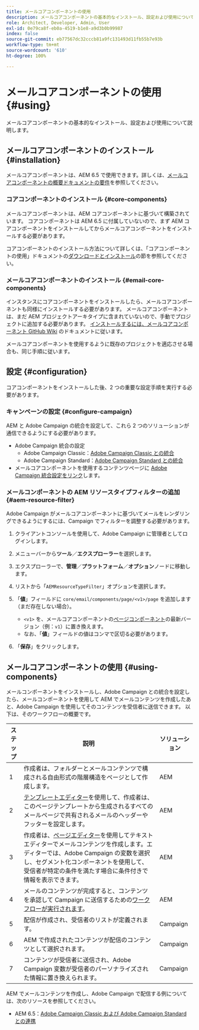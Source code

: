 ```yaml
---
title: メールコアコンポーネントの使用
description: メールコアコンポーネントの基本的なインストール、設定および使用について説明します。
role: Architect, Developer, Admin, User
exl-id: 0e79ca8f-eb0a-4519-b1e8-a9d3b0b99987
index: false
source-git-commit: eb77567dc32cccb81a9fc131493d11fb55b7e93b
workflow-type: tm+mt
source-wordcount: '610'
ht-degree: 100%

---
```



# メールコアコンポーネントの使用 {#using}

メールコアコンポーネントの基本的なインストール、設定および使用について説明します。

## メールコアコンポーネントのインストール {#installation}

メールコアコンポーネントは、AEM 6.5 で使用できます。詳しくは、[メールコアコンポーネントの概要ドキュメントの要件](introduction.md#requirements)を参照してください。

### コアコンポーネントのインストール {#core-components}

メールコアコンポーネントは、AEM コアコンポーネントに基づいて構築されています。 コアコンポーネントは AEM 6.5 に付属していないので、まず AEM コアコンポーネントをインストールしてからメールコアコンポーネントをインストールする必要があります。

コアコンポーネントのインストール方法について詳しくは、「コアコンポーネントの使用」ドキュメントの[ダウンロードとインストール](/help/get-started/using.md#download-and-install)の節を参照してください。

### メールコアコンポーネントのインストール {#email-core-components}

インスタンスにコアコンポーネントをインストールしたら、メールコアコンポーネントも同様にインストールする必要があります。 メールコアコンポーネントは、まだ AEM プロジェクトアーキタイプに含まれていないので、手動でプロジェクトに追加する必要があります。 [インストールするには、メールコアコンポーネント GitHub Wiki](https://github.com/adobe/aem-core-email-components/wiki/Adding-to-Existing-Project) のドキュメントに従います。

メールコアコンポーネントを使用するように既存のプロジェクトを適応させる場合も、同じ手順に従います。

## 設定 {#configuration}

コアコンポーネントをインストールした後、2 つの重要な設定手順を実行する必要があります。

### キャンペーンの設定 {#configure-campaign}

AEM と Adobe Campaign の統合を設定して、これら 2 つのソリューションが通信できるようにする必要があります。

* Adobe Campaign 統合の設定
   * Adobe Campaign Classic：[Adobe Campaign Classic との統合](https://experienceleague.adobe.com/docs/experience-manager-65/administering/integration/campaignonpremise.html?lang=ja)
   * Adobe Campaign Standard：[Adobe Campaign Standard との統合](https://experienceleague.adobe.com/docs/experience-manager-65/administering/integration/campaignstandard.html?lang=ja)
* メールコアコンポーネントを使用するコンテンツページに [Adobe Campaign 統合設定をリンク](/help/email/components/page.md#cloud-services-tab)します。

### メールコンポーネントの AEM リソースタイプフィルターの追加 {#aem-resource-filter}

Adobe Campaign がメールコアコンポーネントに基づいてメールをレンダリングできるようにするには、Campaign でフィルターを調整する必要があります。

1. クライアントコンソールを使用して、Adobe Campaign に管理者としてログインします。

1. メニューバーから&#x200B;**ツール**／**エクスプローラー**&#x200B;を選択します。

1. エクスプローラーで、**管理**／**プラットフォーム**／**オプション**&#x200B;ノードに移動します。

1. リストから「`AEMResourceTypeFilter`」オプションを選択します。

1. 「**値**」フィールドに `core/email/components/page/<v1>/page` を追加します（まだ存在しない場合）。

   * `<v1>` を、メールコアコンポーネントの[ページコンポーネント](/help/email/components/page.md)の最新バージョン（例：`v1`）に置き換えます。
   * なお、「**値**」フィールドの値はコンマで区切る必要があります。

1. 「**保存**」をクリックします。

## メールコアコンポーネントの使用 {#using-components}

メールコンポーネントをインストールし、Adobe Campaign との統合を設定したら、メールコンポーネントを使用して AEM でメールコンテンツを作成したあと、Adobe Campaign を使用してそのコンテンツを受信者に送信できます。 以下は、そのワークフローの概要です。

| ステップ | 説明 | ソリューション |
|---|---|---|
| 1 | 作成者は、フォルダーとメールコンテンツで構成される自由形式の階層構造をページとして作成します。 | AEM |
| 2 | [テンプレートエディター](https://experienceleague.adobe.com/docs/experience-manager-cloud-service/sites/authoring/features/templates.html?lang=ja)を使用して、作成者は、このページテンプレートから生成されるすべてのメールページで共有されるメールのヘッダーやフッターを設定します。 | AEM |
| 3 | 作成者は、[ページエディター](https://experienceleague.adobe.com/docs/experience-manager-cloud-service/content/sites/authoring/fundamentals/editing-content.html?lang=ja)を使用してテキストエディターでメールコンテンツを作成します。エディターでは、Adobe Campaign の変数を選択し、セグメント化コンポーネントを使用して、受信者が特定の条件を満たす場合に条件付きで情報を表示できます。 | AEM |
| 4 | メールのコンテンツが完成すると、コンテンツを承認して Campaign に送信するための[ワークフローが実行されます](https://experienceleague.adobe.com/docs/experience-manager-cloud-service/content/sites/authoring/workflows/overview.html?lang=ja)。 | AEM |
| 5 | 配信が作成され、受信者のリストが定義されます。 | Campaign |
| 6 | AEM で作成されたコンテンツが配信のコンテンツとして選択されます。 | Campaign |
| 7 | コンテンツが受信者に送信され、Adobe Campaign 変数が受信者のパーソナライズされた情報に置き換えられます。 | Campaign |

AEM でメールコンテンツを作成し、Adobe Campaign で配信する例については、次のリソースを参照してください。

* AEM 6.5：[Adobe Campaign Classic および Adobe Campaign Standard との連携](https://experienceleague.adobe.com/docs/experience-manager-65/authoring/aem-adobe-campaign/campaign.html?lang=ja)
